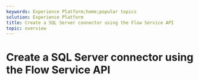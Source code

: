 ```yaml
---
keywords: Experience Platform;home;popular topics
solution: Experience Platform
title: Create a SQL Server connector using the Flow Service API
topic: overview
---
```


# Create a SQL Server connector using the Flow Service API